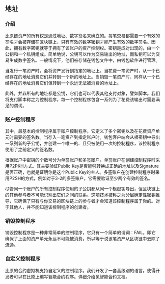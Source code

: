 ## 地址

### 介绍

比原链资产的所有权是通过地址、数字签名来确立的。每笔交易都需要一个有效的签名才会被存储在区块链上，只有有效的数字密钥才能产生有效的数字签名。因此，拥有数字密钥就等于拥有了该账户的资产控制权。密钥是成对出现的，由一个公钥和一个私钥组成。简单地说，公钥可以作为交易输出的地址，而私钥可以为交易生成数字签名。一般情况下，他们被存储在钱包文件中，由钱包软件进行管理。

当发行一笔资产时，会将资产发行到指定的地址上。当花费一笔资产时，从一个已经存在的地址消费它们并转到一个新的地址上。当销毁一笔资产时，同样从一个已经存在的地址消费它们但转到一个永远无法被消费的地址上。

此外，并非所有的地址都是公钥，它们也可以代表其他支付对象，譬如脚本。我们将支付脚本称之为控制程序，每一个控制程序包含一系列为了花费该输出时需要满足的谓词。

### 账户控制程序

其中，最基本的控制程序属于账户控制程序，它定义了多个密钥以及在花费资产单元时需要的签名数。当存入一笔资产到指定账户时，钱包客户端会从根密钥中导出一系列新的子公钥，并创建一个唯一的、且只被使用一次的控制程序，该控制程序使用了之前定义的签名数。

根据账户中密钥的个数可分为单签账户和多签账户。单签账户在创建控制程序时采用P2PKH方式。其主要验证Public Key是否能够转换成正确的地址以及Signature是否正确，也就是证明你是这个Public Key的主人。多签账户在创建控制程序时采用P2SH的方式，例如对于3-2的多签账户，它需要验证至少两个有效的签名。

尽管同一个账户的所有控制程序使用的子公钥都从同一个根密钥导出，但区块链上的其他参与者不可能识别出它们之间的联系。这项技术被称之为分层确定性密钥推导，它确保了只有与你交易的区块链上的参与者才会知道该控制程序属于你的。对于其他人，并不能知道该控制程序的创建者。

### 销毁控制程序

销毁控制程序是一种非常简单的控制程序，它只有一个简单的谓词：FAIL。即它确保了上面的资产单元永远不可能被消费，所以等于说该笔资产从区块链中去除了流通。

### 自定义控制程序

比原的合约虚拟机支持自定义的控制程序。我们开发了一套高级别的语言，使得开发者可以在比原上编写智能合约程序。详细介绍见智能合约文档。
